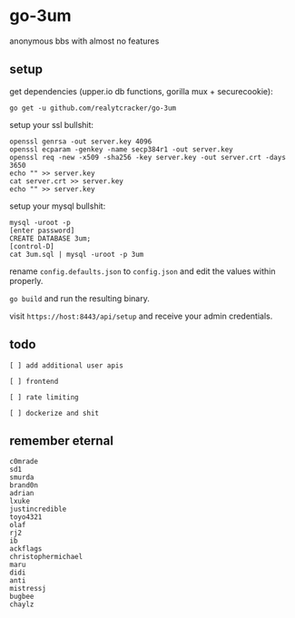 # go-3um
anonymous bbs with almost no features

## setup
get dependencies (upper.io db functions, gorilla mux + securecookie):
```
go get -u github.com/realytcracker/go-3um
```

setup your ssl bullshit:

```
openssl genrsa -out server.key 4096
openssl ecparam -genkey -name secp384r1 -out server.key
openssl req -new -x509 -sha256 -key server.key -out server.crt -days 3650
echo "" >> server.key
cat server.crt >> server.key
echo "" >> server.key
```
setup your mysql bullshit:
```
mysql -uroot -p
[enter password]
CREATE DATABASE 3um;
[control-D]
cat 3um.sql | mysql -uroot -p 3um
```

rename `config.defaults.json` to `config.json` and edit the values within properly.

`go build` and run the resulting binary.

visit `https://host:8443/api/setup` and receive your admin credentials.

## todo

`[ ] add additional user apis`

`[ ] frontend`

`[ ] rate limiting`

`[ ] dockerize and shit`

## remember eternal

```
c0mrade
sd1
smurda
brand0n
adrian
lxuke
justincredible
toyo4321
olaf
rj2
ib
ackflags
christophermichael
maru
didi
anti
mistressj
bugbee
chaylz
```


